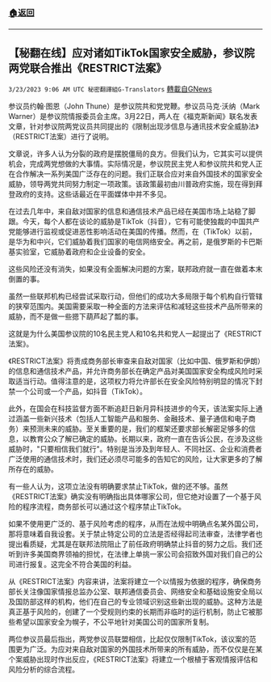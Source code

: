 ###  [:house:返回](README.md)
---


## 【秘翻在线】应对诸如TikTok国家安全威胁，参议院两党联合推出《RESTRICT法案》
`3/23/2023 9:06 AM UTC 秘密翻譯組G-Translators` [轉載自GNews](https://gnews.org/articles/1038896)

参议员约翰·图恩（John Thune）是参议院共和党党鞭。参议员马克·沃纳（Mark Warner）是参议院情报委员会主席。3月22日，两人在《福克斯新闻》联名发表文章，针对参议院两党议员共同提出的《限制出现涉信息与通讯技术安全威胁法》（RESTRICT法案）进行了说明。

文章说，许多人认为分裂的政府是摆脱僵局的良方。但我们认为，它其实可以提供机会，完成两党想做的大事情。实际情况是，参议院民主党人和参议院共和党人正在合作解决一系列美国广泛存在的问题。我们正联合应对来自外国技术的国家安全威胁，领导两党共同努力制定一项政策。该政策最初由川普政府实施，现在得到拜登政府的支持。这些话最近在平面媒体中并不多见。

在过去几年中，来自敌对国家的信息和通信技术产品已经在美国市场上站稳了脚跟。今天，每个人都在谈论的威胁是TikTok（抖音），它有可能使独裁的中国共产党能够进行监视或促进恶性影响活动在美国的传播。然而，在（TikTok）以前，是华为和中兴，它们威胁着我们国家的电信网络安全。再之前，是俄罗斯的卡巴斯基实验室，它威胁着政府和企业设备的安全。

这些风险还没有消失，如果没有全面解决问题的方案，联邦政府就一直在做着本末倒置的事。

虽然一些联邦机构已经尝试采取行动，但他们的成功大多局限于每个机构自行管辖的狭窄范围内。美国需要采取一种全面的方法来评估和减轻这些技术产品所带来的威胁，而不是做一些摁下葫芦起了瓢的事。

这就是为什么美国参议院的10名民主党人和10名共和党人一起提出了《RESTRICT法案》。

《RESTRICT法案》将责成商务部长审查来自敌对国家（比如中国、俄罗斯和伊朗）的信息和通信技术产品，并允许商务部长在确定产品对美国国家安全构成风险时采取适当行动。值得注意的是，这项权力将允许部长在安全风险特别明显的情况下封禁一个公司或一个产品，如抖音（TikTok）。

此外，在国会在科技监督方面不断追赶日新月异科技进步的今天，该法案实际上通过涵盖一些新兴技术（包括人工智能产品和服务、金融技术、量子通信和电子商务）来预测未来的威胁。至关重要的是，我们的框架还要求部长解密足够多的信息，以教育公众了解已确定的威胁。长期以来，政府一直在告诉公民，在涉及这些威胁时，"只要相信我们就行"。特别是当涉及到年轻人、不同社区、企业和消费者广泛使用的通信技术时，我们还必须尽可能多的告知它的风险，让大家更多的了解所存在的威胁。

有一些人认为，这项立法没有明确要求禁止TikTok，做的还不够。虽然《RESTRICT法案》确实没有明确指出具体哪家公司，但它绝对设置了一个基于风险的程序流程，商务部长可以通过这个程序禁止TikTok。

如果不使用更广泛的、基于风险考虑的程序，从而在法规中明确点名某外国公司，那将意味着自我设套。关于禁止特定公司的立法是否经得起司法审查，法律学者也提出看质疑，尤其是在联邦法院阻止了前任政府明确禁止抖音的努力之后。我们还听到许多美国商界领袖的担忧，在法律上单挑一家公司会招致外国对我们自己的公司进行报复。这完全不符合美国的利益。

从《RESTRICT法案》内容来讲，法案将建立一个以情报为依据的程序，确保商务部长关注像国家情报总监办公室、联邦通信委员会、网络安全和基础设施安全局以及国防部这样的机构，他们在自己的专业领域识别这些新出现的威胁。这种方法是真正基于风险的，创建了一个受规则约束的长期而非临时的运行机制，防止它被那些希望以国家安全为幌子，不公平地针对美国公司的国家所复制。

两位参议员最后指出，两党参议员联盟相信，比起仅仅限制TikTok，该议案的范围更为广泛。为应对来自敌对国家的外国技术所带来的所有威胁，而不仅仅是在某个案威胁出现时作出反应，《RESTRICT法案》将建立一个根植于客观情报评估和风险分析的综合流程。
